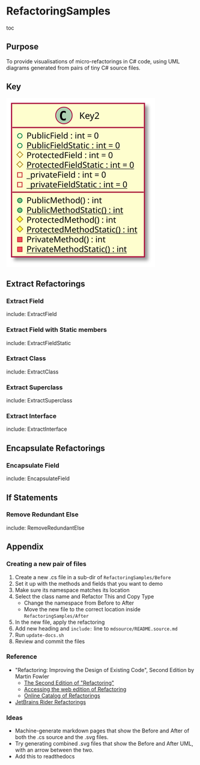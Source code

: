 <a id="top"></a>

# RefactoringSamples

toc

## Purpose

To provide visualisations of micro-refactorings in C# code, using UML diagrams generated from pairs of tiny C# source files.

## Key

![Key](uml/Keys/FullKey.svg?raw=true)

## Extract Refactorings

<!-- ### Extract Method -->

<!-- ### Extract Variable -->

### Extract Field

include: ExtractField

### Extract Field with Static members

include: ExtractFieldStatic

### Extract Class

include: ExtractClass

### Extract Superclass

include: ExtractSuperclass

### Extract Interface

include: ExtractInterface

## Encapsulate Refactorings

### Encapsulate Field

include: EncapsulateField

## If Statements

<!-- ### Invert If -->

### Remove Redundant Else

include: RemoveRedundantElse

## Appendix

### Creating a new pair of files

1. Create a new .cs file in a sub-dir of `RefactoringSamples/Before`
1. Set it up with the methods and fields that you want to demo
1. Make sure its namespace matches its location
1. Select the class name and Refactor This and Copy Type
    * Change the namespace from Before to After
    * Move the new file to the correct location inside `RefactoringSamples/After`
1. In the new file, apply the refactoring
1. Add new heading and `include:` line to `mdsource/README.source.md`
1. Run `update-docs.sh`
1. Review and commit the files

### Reference

* "Refactoring: Improving the Design of Existing Code", Second Edition by Martin Fowler
  * [The Second Edition of "Refactoring"](https://martinfowler.com/articles/refactoring-2nd-ed.html)
  * [Accessing the web edition of Refactoring](https://martinfowler.com/articles/access-refactoring-web-edition.html)
  * [Online Catalog of Refactorings](https://refactoring.com/catalog/)
* [JetBrains Rider Refactorings](https://www.jetbrains.com/help/rider/Refactorings__Index.html)

### Ideas

* Machine-generate markdown pages that show the Before and After of both the .cs source and the .svg files.
* Try generating combined .svg files that show the Before and After UML, with an arrow between the two.
* Add this to readthedocs
